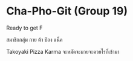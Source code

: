 # Cha-Pho-Git (Group 19)
Ready to get F

สมาชิกกลุ่ม
กาย ต้า ป้อง แน็ค

Takoyaki
Pizza
Karma
จะหมัดจะมวยจะควยไรก็เข้ามา
